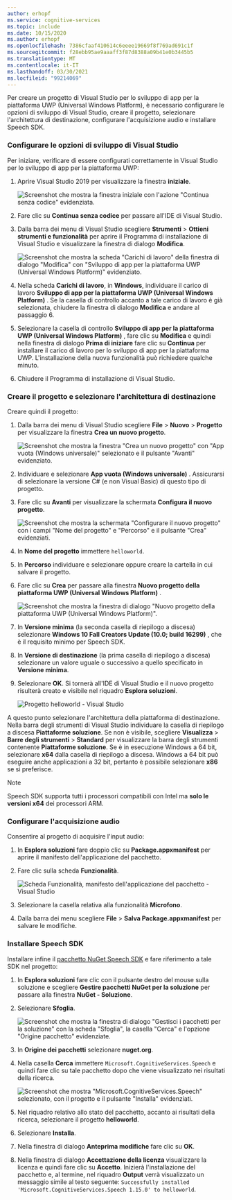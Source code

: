 ```yaml
---
author: erhopf
ms.service: cognitive-services
ms.topic: include
ms.date: 10/15/2020
ms.author: erhopf
ms.openlocfilehash: 7386cfaaf410614c6eeee19669f8f769ad691c1f
ms.sourcegitcommit: f28ebb95ae9aaaff3f87d8388a09b41e0b3445b5
ms.translationtype: MT
ms.contentlocale: it-IT
ms.lasthandoff: 03/30/2021
ms.locfileid: "99214069"
---
```

Per creare un progetto di Visual Studio per lo sviluppo di app per la piattaforma UWP (Universal Windows Platform), è necessario configurare le opzioni di sviluppo di Visual Studio, creare il progetto, selezionare l'architettura di destinazione, configurare l'acquisizione audio e installare Speech SDK.

### <a name="set-up-visual-studio-development-options"></a>Configurare le opzioni di sviluppo di Visual Studio

Per iniziare, verificare di essere configurati correttamente in Visual Studio per lo sviluppo di app per la piattaforma UWP:

1. Aprire Visual Studio 2019 per visualizzare la finestra **iniziale**.

   ![Screenshot che mostra la finestra iniziale con l'azione "Continua senza codice" evidenziata.](../articles/cognitive-services/Speech-Service/media/sdk/vs-enable-uwp-start-window.png)

1. Fare clic su **Continua senza codice** per passare all'IDE di Visual Studio.

1. Dalla barra dei menu di Visual Studio scegliere **Strumenti** > **Ottieni strumenti e funzionalità** per aprire il Programma di installazione di Visual Studio e visualizzare la finestra di dialogo **Modifica**.

   ![Screenshot che mostra la scheda "Carichi di lavoro" della finestra di dialogo "Modifica" con "Sviluppo di app per la piattaforma UWP (Universal Windows Platform)" evidenziato.](../articles/cognitive-services/Speech-Service/media/sdk/vs-enable-uwp-workload.png)

1. Nella scheda **Carichi di lavoro**, in **Windows**, individuare il carico di lavoro **Sviluppo di app per la piattaforma UWP (Universal Windows Platform)** . Se la casella di controllo accanto a tale carico di lavoro è già selezionata, chiudere la finestra di dialogo **Modifica** e andare al passaggio 6.

1. Selezionare la casella di controllo **Sviluppo di app per la piattaforma UWP (Universal Windows Platform)** , fare clic su **Modifica** e quindi nella finestra di dialogo **Prima di iniziare** fare clic su **Continua** per installare il carico di lavoro per lo sviluppo di app per la piattaforma UWP. L'installazione della nuova funzionalità può richiedere qualche minuto.

1. Chiudere il Programma di installazione di Visual Studio.

### <a name="create-the-project-and-select-the-target-architecture"></a>Creare il progetto e selezionare l'architettura di destinazione

Creare quindi il progetto:

1. Dalla barra dei menu di Visual Studio scegliere **File** > **Nuovo** > **Progetto** per visualizzare la finestra **Crea un nuovo progetto**.

   ![Screenshot che mostra la finestra "Crea un nuovo progetto" con "App vuota (Windows universale)" selezionato e il pulsante "Avanti" evidenziato.](../articles/cognitive-services/Speech-Service/media/sdk/vs-enable-uwp-create-new-project.png)

1. Individuare e selezionare **App vuota (Windows universale)** . Assicurarsi di selezionare la versione C# (e non Visual Basic) di questo tipo di progetto.

1. Fare clic su **Avanti** per visualizzare la schermata **Configura il nuovo progetto**.

   ![Screenshot che mostra la schermata "Configurare il nuovo progetto" con i campi "Nome del progetto" e "Percorso" e il pulsante "Crea" evidenziati.](../articles/cognitive-services/Speech-Service/media/sdk/vs-enable-uwp-configure-your-new-project.png)

1. In **Nome del progetto** immettere `helloworld`.

1. In **Percorso** individuare e selezionare oppure creare la cartella in cui salvare il progetto.

1. Fare clic su **Crea** per passare alla finestra **Nuovo progetto della piattaforma UWP (Universal Windows Platform)** .

   ![Screenshot che mostra la finestra di dialogo "Nuovo progetto della piattaforma UWP (Universal Windows Platform)".](../articles/cognitive-services/Speech-Service/media/sdk/qs-csharp-uwp-02-new-uwp-project.png)

1. In **Versione minima** (la seconda casella di riepilogo a discesa) selezionare **Windows 10 Fall Creators Update (10.0; build 16299)** , che è il requisito minimo per Speech SDK.

1. In **Versione di destinazione** (la prima casella di riepilogo a discesa) selezionare un valore uguale o successivo a quello specificato in **Versione minima**.

1. Selezionare **OK**. Si tornerà all'IDE di Visual Studio e il nuovo progetto risulterà creato e visibile nel riquadro **Esplora soluzioni**.

   ![Progetto helloworld - Visual Studio](../articles/cognitive-services/Speech-Service/media/sdk/vs-enable-uwp-helloworld.png)

A questo punto selezionare l'architettura della piattaforma di destinazione. Nella barra degli strumenti di Visual Studio individuare la casella di riepilogo a discesa **Piattaforme soluzione**. Se non è visibile, scegliere **Visualizza** > **Barre degli strumenti** > **Standard** per visualizzare la barra degli strumenti contenente **Piattaforme soluzione**. Se è in esecuzione Windows a 64 bit, selezionare **x64** dalla casella di riepilogo a discesa. Windows a 64 bit può eseguire anche applicazioni a 32 bit, pertanto è possibile selezionare **x86** se si preferisce.

> [!NOTE]
> Speech SDK supporta tutti i processori compatibili con Intel ma **solo le versioni x64** dei processori ARM.

### <a name="set-up-audio-capture"></a>Configurare l'acquisizione audio

Consentire al progetto di acquisire l'input audio:

1. In **Esplora soluzioni** fare doppio clic su **Package.appxmanifest** per aprire il manifesto dell'applicazione del pacchetto.

1. Fare clic sulla scheda **Funzionalità**.

   ![Scheda Funzionalità, manifesto dell'applicazione del pacchetto - Visual Studio](../articles/cognitive-services/Speech-Service/media/sdk/qs-csharp-uwp-07-capabilities.png)

1. Selezionare la casella relativa alla funzionalità **Microfono**.

1. Dalla barra dei menu scegliere **File** > **Salva Package.appxmanifest** per salvare le modifiche.

### <a name="install-the-speech-sdk"></a>Installare Speech SDK

Installare infine il [pacchetto NuGet Speech SDK](https://aka.ms/csspeech/nuget) e fare riferimento a tale SDK nel progetto:

1. In **Esplora soluzioni** fare clic con il pulsante destro del mouse sulla soluzione e scegliere **Gestire pacchetti NuGet per la soluzione** per passare alla finestra **NuGet - Soluzione**.

1. Selezionare **Sfoglia**.

   ![Screenshot che mostra la finestra di dialogo "Gestisci i pacchetti per la soluzione" con la scheda "Sfoglia", la casella "Cerca" e l'opzione "Origine pacchetto" evidenziate.](../articles/cognitive-services/Speech-Service/media/sdk/vs-enable-uwp-nuget-solution-browse.png)

1. In **Origine dei pacchetti** selezionare **nuget.org**.

1. Nella casella **Cerca** immettere `Microsoft.CognitiveServices.Speech` e quindi fare clic su tale pacchetto dopo che viene visualizzato nei risultati della ricerca.

   ![Screenshot che mostra "Microsoft.CognitiveServices.Speech" selezionato, con il progetto e il pulsante "Installa" evidenziati.](../articles/cognitive-services/Speech-Service/media/sdk/qs-csharp-uwp-05-nuget-install-1.0.0.png)

1. Nel riquadro relativo allo stato del pacchetto, accanto ai risultati della ricerca, selezionare il progetto **helloworld**.

1. Selezionare **Installa**.

1. Nella finestra di dialogo **Anteprima modifiche** fare clic su **OK**.

1. Nella finestra di dialogo **Accettazione della licenza** visualizzare la licenza e quindi fare clic su **Accetto**. Inizierà l'installazione del pacchetto e, al termine, nel riquadro **Output** verrà visualizzato un messaggio simile al testo seguente: `Successfully installed 'Microsoft.CognitiveServices.Speech 1.15.0' to helloworld`.
